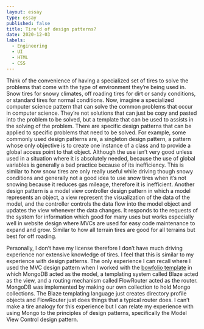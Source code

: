 ```yaml
---
layout: essay
type: essay
published: false
title: Tire'd of design patterns?
date: 2020-12-03
labels:
  - Engineering
  - UI
  - HTML
  - CSS
---
```


Think of the convenience of having a specialized set of tires to solve the problems that come with the type of environment they’re being used in. Snow tires for snowy climates, off roading tires for dirt or sandy conditions, or standard tires for normal conditions. Now, imagine a specialized computer science pattern that can solve the common problems that occur in computer science. They’re not solutions that can just be copy and pasted into the problem to be solved, but a template that can be used to assists in the solving of the problem. There are specific design patterns that can be applied to specific problems that need to be solved. For example, some commonly used design patterns are, a singleton design pattern, a pattern whose only objective is to create one instance of a class and to provide a global access point to that object. Although the use isn’t very good unless used in a situation where it is absolutely needed, because the use of global variables is generally a bad practice because of its inefficiency.  This is similar to how snow tires are only really useful while driving though snowy conditions and generally not a good idea to use snow tires when it’s not snowing because it reduces gas mileage, therefore it is inefficient. Another design pattern is a model view controller design pattern in which a model represents an object, a view represent the visualization of the data of the model, and the controller controls the data flow into the model object and updates the view whenever the data changes. It responds to the requests of the system for information which good for many uses but works especially well in website design where MVCs are used for easy code maintenance to expand and grow.  Similar to how all terrain tires are good for all terrains but best for off roading. 

Personally, I don’t have my license therefore I don’t have much driving experience nor extensive knowledge of tires. I feel that this is similar to my experience with design patterns. The only experience I can recall where I used the MVC design pattern when I worked with the [bowfolio template]( https://github.com/bowfolios/bowfolios) in which MongoDB acted as the model, a templating system called Blaze acted as the view, and a routing mechanism called FlowRouter acted as the router. MongoDB was implemented by making our own collection to hold Mongo collections. The Blaze templating language just creates directory profile objects and FlowRouter just does things that a typical router does. I can’t make a tire analogy for this experience but I can relate my experience with using Mongo to the principles of design patterns, specifically the Model View Control design pattern.
